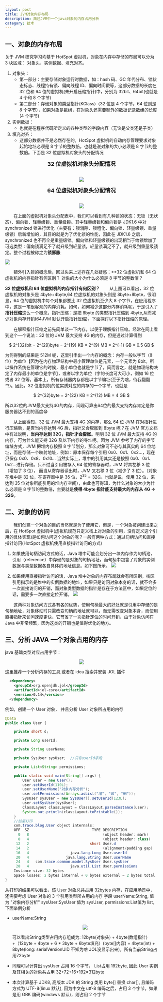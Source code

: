 ```yaml
---
layout: post
title: JVM对象内存布局
description: 简述JVM中一个java对象的内存占用分析
category: 技术
---
```


## 一、对象的内存布局

关于 JVM 研究学习均基于 HotSpot 虚拟机，对象在内存中存储的布局可以分为 3 块区域： 对象头、实例数据、填充对齐。

1. 对象头：
   - 第一部分：主要存储对象运行时数据，如：hash 码、GC 年代分布、锁状态标志、线程持有锁、偏向线程 ID、偏向时间戳等，这部分数据的长度在 32 位和 64 位的虚拟机(未开启压缩指针)中，分别为 32bit、64bit(也就是 4 个和 8 个字节)
   - 第二部分：存储对象的类型指针(KClass)（32 位是 4 个字节，64 位则是 8 个字节），如果对象是数组，在对象头还需要额外的数据记录数组的长度(4 个字节)
2. 实例数据：
   - 也就是在程序代码所定义的各种类型的字段内容（无论是父类还是子类）
3. 填充对齐：
   - 这部分数据并不是必然存在的，HotSpot 虚拟机的自动内存管理要求对象起始地址必须是 8 字节的整数倍，也就是说对象的大小必须是 8 字节的整数倍。下面是 32 位虚拟机对象头的分配情况

**<center><font size=4>32 位虚拟机对象头分配情况</font></center>**
<br/>

<div align=center>

![](https://trace-night.oss-cn-chengdu.aliyuncs.com/prod/20220429/bd9b07e675fd4ffc9d7c3c6f9e056cb9.png)

</div>

**<center><font size=4>64 位虚拟机对象头分配情况</font></center>**
<br/>

<div align=center>

![](https://trace-night.oss-cn-chengdu.aliyuncs.com/prod/20220430/e4402e5f139847d59dc315195e28a4c2.png)

</div>

&emsp;&emsp;在上面的虚拟机对象头分配表中，我们可以看到有几种锁的状态：无锁（无状态）、偏向锁、轻量级锁、重量级锁。其中轻量级锁和偏向锁是 JDK1.6 中对 synchronized 锁进行优化（主要有：锁消除、锁粗化、偏向锁、轻量级锁、重量级锁）后新增加的，其目的就是为了优化锁的性能，因此在 JDK1.6 之后，synchronized 也不再全是重量级锁。偏向锁和轻量级锁的出现相当于给锁增加了可选类型：偏向锁满足不了就升级到轻量锁，轻量锁满足不了，就升级到重量级锁定。整个过程被称之为**锁膨胀**

![](https://trace-night.oss-cn-chengdu.aliyuncs.com/prod/20220429/dc2fad38d7424160862b153481c18282.png)

&emsp;&emsp;额外引入锁的概念后，回过头来上述存在几处疑惑：\*\*32 位虚拟机和 64 位虚拟机的内存指针有何区别？ 对象的大小为什么必须是 8 字节的整数倍？

**32 位虚拟机和 64 位虚拟机的内存指针有何区别？**
&emsp;&emsp;从上图可以看出，32 位虚拟机的对象头是 4byte+4byte,64 位虚拟机的对象头则是 8byte+8byte，很明显，64 位的虚拟机中每个对象都要比 32 位虚拟机至少大 8 个字节，在应用程序中，这是一笔很客观的内存消耗。如何，如何减少这部分内存消耗呢，于是引入了**指针压缩**这么一个概念，指针压缩：是把 8byte 的类型指针压缩到 4byte,从而减少对象内存开销(64JVM 默认开启指针压缩)。下面探讨以下指针压缩的原理。

&emsp;&emsp;在解释指针压缩之前先简单谈一下内存，以便于理解指针压缩。经常在网上看到这个一个说法：32 位的 JVM 最大支持 4G 的内存，但是通过计算得到

<div align=center>

$ 2^{32}bit = 2^{29}byte = 2^{19} KB = 2^{9} MB = 2^{-1} GB = 0.5 GB $

</div>

为何得到的结果是 512M 呢，这里引申出一个内存的概念：内存一般以字节（8 位）为单位【因为在内存物理结构中最小管理单位是元素，一个元素为 8bit。所以操作系统在管理它的时候，最小单位也就是字节了，简而言之，就是物理结构决定了内存最小的单位是字节】，或者以字为单位（字的长度可大可小，例如 16 位或者 32 位等，基本上，所有存储器内存都是以字节编址(至于为啥，待我翻翻书)。因此，32 位虚拟机的位实质对应的内存的一个字节，也就是

<div align=center>

$ 2^{32}byte = 2^{22} KB = 2^{12} MB = 4 GB $

</div>
  
所以32位的JVM最大支持4G的内存，同理可算出64位的最大支持内存肯定是你服务器达不到的高度&#x1F601;

&emsp;&emsp;从上面得知，32 位 JVM 最大支持 4G 的内存，那么 64 位 JVM 在对指针进行压缩后，是否当内存达到 4G 后，指针又会膨胀到 8byte 呢？在 JVM 官方文档中有过说明，**当内存达到 32G，指针才会膨胀**。明明 32 位 JVM 最大支持 4G 的内存，可为什么能支持 32G 及以下内存的寻址呢。因为 JVM 参考了内存的字节编址方式，JVM 把堆内存按照 8 字节划分，那么对象可不必存其真实的 64 位地址，而是存储一个映射地址，例如：原本保存每个引用 0x0、0x1、0x2...，现在只保存 0x0、0x8、0x10... 当然实际上，堆中的引用其实还是按照 0x0、0x1、0x2...进行存储。只不过当引用被存入 64 位的寄存器时，JVM 将其左移 3 位（增加了 3 位）， 而当从寄存器读出时，JVM 又右移 3 位（减少了 3 位）。（对象在堆中是 32 位，在寄存器中是 35 位，$2^{35}=32G$。也就是说，使用 32 位，来达到 35 位对象所能引用的堆内存空间），由此也可得知，为什么对象的大小为什么必须是 8 字节的整数倍，主要就是**使得 4byte 指针能支持最大的内存从 4G -> 32G**。

## 二、对象的访问

&emsp;&emsp;我们创建一个对象的目的当然就是为了使用它，但是，一个对象被创建出来之后，在 HotSpot 虚拟机中(虚拟机规范只定义栈上对对象的引用，没有定义这个引用的具体实现)是如何访问这个对象的呢？一般有两种方式：通过句柄访问和直接指针访问(HotSpot 虚拟机使用直接指针访问的方式)

1. 如果使用句柄访问方式的话，Java 堆中可能会划分出一块内存作为句柄池，引用（reference）中存储的是对象的句柄地址，而句柄中包含了对象的实例数据与类型数据各自具体的地址信息。如下图所示。
   ![](https://trace-night.oss-cn-chengdu.aliyuncs.com/prod/20220429/26e0befeeebb44108d47c37d0234a7df.png)

2. 如果使用直接指针访问的话，Java 堆中对象的内存布局就会有所区别，栈区引用指示的是堆中的实例数据的地址，如果只是访问对象本身的话，就不会多一次直接访问的开销，而对象类型数据的指针是存在于方法区中，如果定位的话，需要多一次直接定位开销。
   ![](https://trace-night.oss-cn-chengdu.aliyuncs.com/prod/20220429/23f8c858165a4f9f95deb9f0d7c5cf6c.png)

&emsp;&emsp;这两种对象访问方式各有各的优势，使用句柄最大的好处就是引用中存储的是句柄地址，对象移动时只需改变句柄的地址就可以，而无需改变对象本身，而使用直接指针来访问速度更快，它节省了一次指针定位的时间开销，由于对象访问在 Java 中非常频繁，因为这类的开销也是值得优化的地方。

## 三、分析 JAVA 一个对象占用的内存

java 基础类型对应占用字节：

<div align=center>

![](https://trace-night.oss-cn-chengdu.aliyuncs.com/prod/20220430/eeba1ff55d554656bdad6ea8e28b4fca.png)

</div>

这里推荐一个分析内存的工具,或者在 idea 搜索并安装 JOL 插件

```xml
  <dependency>
    <groupId>org.openjdk.jol</groupId>
    <artifactId>jol-core</artifactId>
    <version>0.14</version>
  </dependency>
```

例如，创建一个 User 对象， 并且分析 User 对象所占用的内存

```java
@Data
public class User {

    private short d;

    private Long userId;

    private String userName;

    private SysUser sysUser;  //只有userId字段

    private List<String> permissions;

    public static void main(String[] args) {
        User user = new User();
        user.setUserId(110L);
        user.setUserName("对象内存分析");
        user.setPermissions(Arrays.asList("增", "改", "删"));
        SysUser sysUser = new SysUser().setUserId(123L);
        user.setSysUser(sysUser);
        ClassLayout classLayout = ClassLayout.parseInstance(user);
        System.out.println(classLayout.toPrintable());
    }
    //结果打印
    com.trace.blog.User object internals:
    OFF  SZ                             TYPE DESCRIPTION               VALUE
      0   8                                  (object header: mark)     0x0000000000000005 (biasable; age: 0)
      8   4                                  (object header: class)    0x00174808
     12   2                            short User.d                    0
     14   2                                  (alignment/padding gap)
     16   4                   java.lang.Long User.userId               110
     20   4                 java.lang.String User.userName             (object)
     24   4   com.trace.common.model.SysUser User.sysUser              (object)
     28   4                   java.util.List User.permissions          (object)
    Instance size: 32 bytes
    Space losses: 2 bytes internal + 0 bytes external = 2 bytes total
}

```

从打印的结果可以看出，该 User 对象总共占用 32bytes 内存，在应用场景中，还需要考虑 User 对象的 3 个引用类型所占用的内存 字段 userName:String, 值为 "对象内存分析" sysUser:SysUser 值为 sysUser, permissions:List<String>值为 list,下面举例分析

- userName:String
  <div align=center>

  ![](https://trace-night.oss-cn-chengdu.aliyuncs.com/prod/20220430/219c5bb82ef84af5b51fdb7acd9b0d87.png)
  </div>
  可以看出String类型占用内存组成为: 12byte(对象头) + 4byte(数组指针) +（12byte + 4byte + 6 * 3byte + 6byte填充）(byte[]内容) + 4byte(int) + 8byte(long: serialVersionUID 不知为啥 JOL没显示出来)，所有当前String占用72byte

- 同理可以计算出 sysUser 占用 16 个字节， List<String>占用 192byte, 因此 User 实例及其相关的对象共占用 32+72+16+192=312byte

- 本次计算基于 JDK8, 高版本 JDK 的 String 类用 byte[] 替换 char[], 且编码方式为 UTF-8(linux 默认), 因为中文在 utf-8 编码之后，占用 3 个字节，如果是用 GBK 编码(windows 默认)，则占用 2 个字节